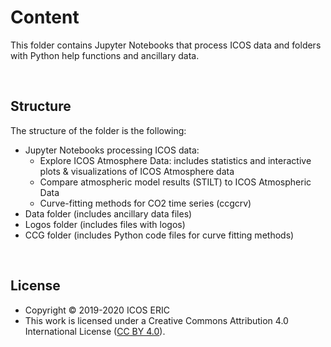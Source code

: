 # Content
This folder contains Jupyter Notebooks that process ICOS data and folders with Python help functions and ancillary data.

<br>

## Structure
The structure of the folder is the following:

* Jupyter Notebooks processing ICOS data:
  * Explore ICOS Atmosphere Data: includes statistics and interactive plots & visualizations of ICOS Atmosphere data 
  * Compare atmospheric model results (STILT) to ICOS Atmospheric Data
  * Curve-fitting methods for CO2 time series (ccgcrv)
* Data folder (includes ancillary data files)
* Logos folder (includes files with logos)
* CCG folder (includes Python code files for curve fitting methods)

<br>

## License
* Copyright © 2019-2020 ICOS ERIC
* This work is licensed under a
Creative Commons Attribution 4.0 International License ([CC BY 4.0](http://creativecommons.org/licenses/by/4.0/)).
